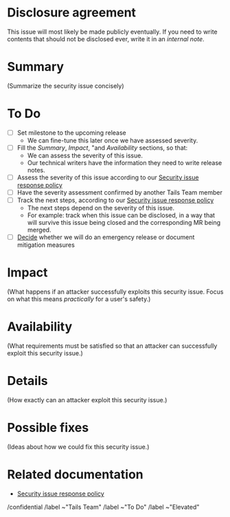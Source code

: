 Disclosure agreement
====================

This issue will most likely be made publicly eventually. If you need to write
contents that should not be disclosed ever, write it in an _internal note_.

Summary
=======

(Summarize the security issue concisely)

To Do
=====

- [ ] Set milestone to the upcoming release
  - We can fine-tune this later once we have assessed severity.
- [ ] Fill the *Summary*, *Impact*, "and *Availability* sections, so that:
  - We can assess the severity of this issue.
  - Our technical writers have the information they need to write release notes.
- [ ] Assess the severity of this issue according to our [Security issue response policy](https://tails.net/contribute/security_policy/)
- [ ] Have the severity assessment confirmed by another Tails Team member
- [ ] Track the next steps, according to our [Security issue response policy](https://tails.net/contribute/security_policy/)
  - The next steps depend on the severity of this issue.
  - For example: track when this issue can be disclosed, in a way that will survive this issue being closed and the corresponding MR being merged.
- [ ] [Decide](https://tails.net/contribute/working_together/roles/release_manager/#emergency-release) whether we will do an emergency release or document mitigation measures

Impact
======

(What happens if an attacker successfully exploits this security issue. Focus on what this means *practically* for a user's safety.)

Availability
============

(What requirements must be satisfied so that an attacker can successfully exploit this security issue.)

Details
=======

(How exactly can an attacker exploit this security issue.)

Possible fixes
==============

(Ideas about how we could fix this security issue.)

Related documentation
=====================

- [Security issue response policy](https://tails.net/contribute/security_policy/)

/confidential
/label ~"Tails Team"
/label ~"To Do"
/label ~"Elevated"
